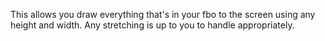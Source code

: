This allows you draw everything that's in your fbo to the screen using any height and width. Any stretching is up to you to handle appropriately.
